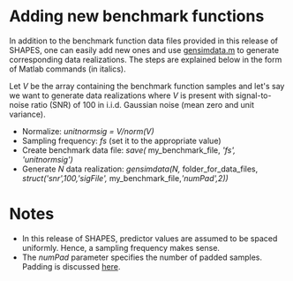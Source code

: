 # Adding new benchmark functions
In addition to the benchmark function data files provided in this release of SHAPES, one can easily add new ones and use
[gensimdata.m](./DATA/gensimdata.m) to generate corresponding data realizations. The steps are explained below in 
the form of Matlab commands (in italics).

Let *V* be the array containing the benchmark function samples and let's say we want to generate data realizations where *V* is present with signal-to-noise ratio (SNR) of 100 in i.i.d. Gaussian noise (mean zero and unit variance).
- Normalize: *unitnormsig = V/norm(V)*
- Sampling frequency: *fs* (set it to the appropriate value)
- Create benchmark data file: *save(* my_benchmark_file, *'fs', 'unitnormsig')*
- Generate *N* data realization: *gensimdata(N,* folder_for_data_files, *struct('snr',100,'sigFile',* my_benchmark_file,*'numPad',2))*

# Notes
- In this release of SHAPES, predictor values are assumed to be spaced uniformly. Hence, a sampling frequency makes sense.
- The *numPad* parameter specifies the number of padded samples. Padding is discussed [here](./README.md).
